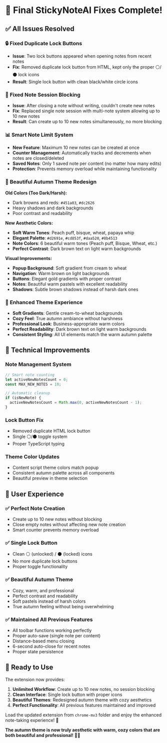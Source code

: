 # 🎯 Final StickyNoteAI Fixes Complete!

## ✅ All Issues Resolved

### 🔒 **Fixed Duplicate Lock Buttons**
- **Issue**: Two lock buttons appeared when opening notes from recent notes
- **Fix**: Removed duplicate lock button from HTML, kept only the proper ⚪/⚫ lock icons
- **Result**: Single lock button with clean black/white circle icons

### 🚫 **Fixed Note Session Blocking**
- **Issue**: After closing a note without writing, couldn't create new notes
- **Fix**: Replaced single note session with multi-note system allowing up to 10 new notes
- **Result**: Can create up to 10 new notes simultaneously, no more blocking

### 📊 **Smart Note Limit System**
- **New Feature**: Maximum 10 new notes can be created at once
- **Counter Management**: Automatically tracks and decrements when notes are closed/deleted
- **Saved Notes**: Only 1 saved note per content (no matter how many edits)
- **Protection**: Prevents memory overload while maintaining functionality

### 🍂 **Beautiful Autumn Theme Redesign**
**Old Colors (Too Dark/Harsh):**
- Dark browns and reds: `#451a03`, `#dc2626`
- Heavy shadows and dark backgrounds
- Poor contrast and readability

**New Aesthetic Colors:**
- **Soft Warm Tones**: Peach puff, bisque, wheat, papaya whip
- **Elegant Palette**: `#d2691e`, `#cd853f`, `#daa520`, `#8b4513`
- **Note Colors**: 6 beautiful warm tones (Peach puff, Bisque, Wheat, etc.)
- **Perfect Contrast**: Dark brown text on light warm backgrounds

**Visual Improvements:**
- **Popup Background**: Soft gradient from cream to wheat
- **Navigation**: Warm brown on light backgrounds
- **Buttons**: Elegant gold gradients with proper contrast
- **Notes**: Beautiful warm pastels with excellent readability
- **Shadows**: Subtle brown shadows instead of harsh dark ones

### 🎨 **Enhanced Theme Experience**
- **Soft Gradients**: Gentle cream-to-wheat backgrounds
- **Cozy Feel**: True autumn ambiance without harshness  
- **Professional Look**: Business-appropriate warm colors
- **Perfect Readability**: Dark brown text on light warm backgrounds
- **Consistent Styling**: All UI elements match the warm autumn palette

## 🔧 **Technical Improvements**

### Note Management System
```typescript
// Smart note counting
let activeNewNotesCount = 0;
const MAX_NEW_NOTES = 10;

// Automatic cleanup
if (isNewNote) {
  activeNewNotesCount = Math.max(0, activeNewNotesCount - 1);
}
```

### Lock Button Fix
- Removed duplicate HTML lock button
- Single ⚪/⚫ toggle system
- Proper TypeScript typing

### Theme Color Updates
- Content script theme colors match popup
- Consistent autumn palette across all components
- Beautiful preview in theme selection

## 🎯 **User Experience**

### ✅ **Perfect Note Creation**
- Create up to 10 new notes without blocking
- Close empty notes without affecting new note creation
- Smart counter prevents memory overload

### ✅ **Single Lock Button**
- Clean ⚪ (unlocked) / ⚫ (locked) icons
- No more duplicate lock buttons
- Proper toggle functionality

### ✅ **Beautiful Autumn Theme**
- Cozy, warm, and professional
- Perfect contrast and readability
- Soft pastels instead of harsh colors
- True autumn feeling without being overwhelming

### ✅ **Maintained All Previous Features**
- All toolbar functions working perfectly
- Proper auto-save (single note per content)
- Distance-based menu closing
- 6-second auto-close for recent notes
- Proper state persistence

## 🚀 **Ready to Use**

The extension now provides:
1. **Unlimited Workflow**: Create up to 10 new notes, no session blocking
2. **Clean Interface**: Single lock button with proper icons
3. **Beautiful Themes**: Redesigned autumn theme with cozy aesthetics
4. **Perfect Functionality**: All previous features maintained and improved

Load the updated extension from `chrome-mv3` folder and enjoy the enhanced note-taking experience! 🎉

**The autumn theme is now truly aesthetic with warm, cozy colors that are both beautiful and professional!** 🍂✨